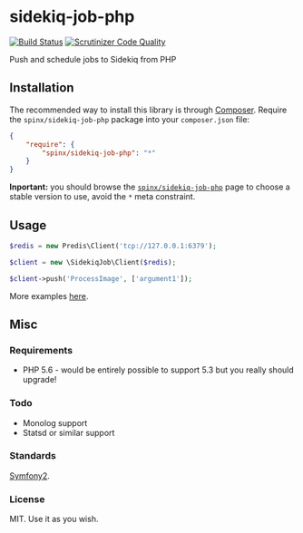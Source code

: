 # sidekiq-job-php

[![Build Status](https://scrutinizer-ci.com/g/spinx/sidekiq-job-php/badges/build.png?b=master)](https://scrutinizer-ci.com/g/spinx/sidekiq-job-php/build-status/master)
[![Scrutinizer Code Quality](https://scrutinizer-ci.com/g/spinx/sidekiq-job-php/badges/quality-score.png?b=master)](https://scrutinizer-ci.com/g/spinx/sidekiq-job-php/?branch=master)

Push and schedule jobs to Sidekiq from PHP

## Installation

The recommended way to install this library is through
[Composer](http://getcomposer.org/). Require the `spinx/sidekiq-job-php` package
into your `composer.json` file:

```json
{
    "require": {
        "spinx/sidekiq-job-php": "*"
    }
}
```

**Inportant:** you should browse the
[`spinx/sidekiq-job-php`](https://packagist.org/packages/spinx/sidekiq-job-php)
page to choose a stable version to use, avoid the `*` meta constraint.

## Usage

```php
$redis = new Predis\Client('tcp://127.0.0.1:6379');

$client = new \SidekiqJob\Client($redis);

$client->push('ProcessImage', ['argument1']);
```

More examples [here](https://github.com/spinx/sidekiq-job-php/tree/master/examples). 

## Misc

### Requirements
 - PHP 5.6 - would be entirely possible to support 5.3 but you really should upgrade!

### Todo
- Monolog support
- Statsd or similar support

### Standards
[Symfony2](https://github.com/escapestudios/Symfony2-coding-standard).

### License
MIT. Use it as you wish.

